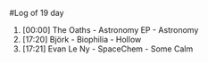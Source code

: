 #Log of 19 day

1. [00:00] The Oaths - Astronomy EP - Astronomy
1. [17:20] Björk - Biophilia - Hollow
1. [17:21] Evan Le Ny - SpaceChem - Some Calm
